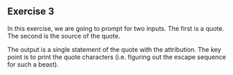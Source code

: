 ## Exercise 3

In this exercise, we are going to prompt for two inputs. The first is a quote. The second is the source of the quote.

The output is a single statement of the quote with the attribution. The key point is to print the quote characters (i.e. figuring out the escape sequence for such a beast).

